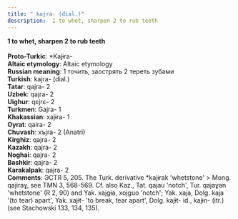 ```yaml
---
title: " kajra- (dial.)"
description:  1 to whet, sharpen 2 to rub teeth
---
```

<p data-pagefind-weight="0.5">
<strong> 1 to whet, sharpen 2 to rub teeth</strong><br><br>
<strong>Proto-Turkic</strong>:  *Kajɨra-<br>
<strong>Altaic etymology</strong>:  Altaic etymology<br>
<strong>Russian meaning</strong>:  1 точить, заострять 2 тереть зубами<br>
<strong>Turkish</strong>:  kajra- (dial.)<br>
<strong>Tatar</strong>:  qajra- 2<br>
<strong>Uzbek</strong>:  qajra- 2<br>
<strong>Uighur</strong>:  qɛjrɛ- 2<br>
<strong>Turkmen</strong>:  Gajra- 1<br>
<strong>Khakassian</strong>:  xajɨra- 1<br>
<strong>Oyrat</strong>:  qaira- 2<br>
<strong>Chuvash</strong>:  xъjra- 2 (Anatri)<br>
<strong>Kirghiz</strong>:  qajra- 2<br>
<strong>Kazakh</strong>:  qajra- 2<br>
<strong>Noghai</strong>:  qajra- 2<br>
<strong>Bashkir</strong>:  qajra- 2<br>
<strong>Karakalpak</strong>:  qajra- 2<br>
<strong>Comments</strong>:  ЭСТЯ 5, 205. The Turk. derivative *kajɨrak 'whetstone' > Mong. qajiraɣ, see TMN 3, 568-569. Cf. also Kaz., Tat. qajau 'notch', Tur. qajaɣan 'whetstone' (R 2, 90) and Yak. xajgɨa, xojguo 'notch'; Yak. xaja, Dolg. kaja '(to tear) apart', Yak. xajɨt- 'to break, tear apart', Dolg. kajɨt- id., kajɨn- (itr.) (see Stachowski 133, 134, 135).<br>

</p>
